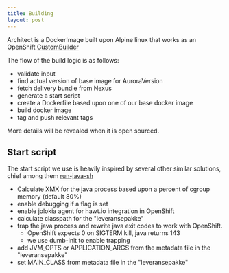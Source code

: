 ```yaml
---
title: Building
layout: post
---
```


Architect is a DockerImage built upon Alpine linux that works as an OpenShift [CustomBuilder](https://docs.openshift.com/container-platform/3.4/creating_images/custom.html)

The flow of the build logic is as follows:
  - validate input
  - find actual version of base image for AuroraVersion
  - fetch delivery bundle from Nexus
  - generate a start script 
  - create a Dockerfile based upon one of our base docker image
  - build docker image
  - tag and push relevant tags

More details will be revealed when it is open sourced.


## Start script
The start script we use is heavily inspired by several other similar solutions, chief among them [run-java-sh](https://github.com/fabric8io-images/run-java-sh)
 - Calculate XMX for the java process based upon a percent of cgroup memory (default 80%)
 - enable debugging if a flag is set
 - enable jolokia agent for hawt.io integration in OpenShift
 - calculate classpath for the "leveransepakke"
 - trap the java process and rewrite java exit codes to work with OpenShift. 
   - OpenShift expects 0 on SIGTERM kill, java returns 143
   - we use dumb-init to enable trapping
 - add JVM_OPTS or APPLICATION_ARGS from the metadata file in the "leveransepakke"
 - set MAIN_CLASS from metadata file in the "leveransepakke"
